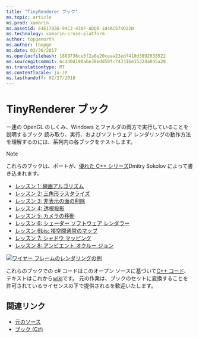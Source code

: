 ```yaml
---
title: "TinyRenderer ブック"
ms.topic: article
ms.prod: xamarin
ms.assetid: E4E17836-94C2-436F-ADD8-104AC574D22B
ms.technology: xamarin-cross-platform
author: topgenorth
ms.author: toopge
ms.date: 03/30/2017
ms.openlocfilehash: 1689736ce3f2a8e20ceaa23edf410d3892038522
ms.sourcegitcommit: 6cd40d190abe38edd50fc74331be15324a845a28
ms.translationtype: MT
ms.contentlocale: ja-JP
ms.lasthandoff: 02/27/2018
---
```

# <a name="tinyrenderer-workbooks"></a>TinyRenderer ブック

一連の OpenGL のしくみ、Windows とファルダの両方で実行していることを説明するブック 読み取り、実行、およびソフトウェア レンダリングの動作方法を理解するのには、系列内の各ブックをテストします。

> [!NOTE]
> これらのブックは、ポートが、[優れた C++ シリーズ](https://github.com/ssloy/tinyrenderer/wiki)Dmitry Sokolov によって書き込まれます。

-    [レッスン 1: 線画アルゴリズム](https://developer.xamarin.com/workbooks/graphics/tiny-renderer/lesson1.workbook)
-    [レッスン 2: 三角形ラスタライズ](https://developer.xamarin.com/workbooks/graphics/tiny-renderer/lesson2.workbook)
-    [レッスン 3: 非表示の面の削除](https://developer.xamarin.com/workbooks/graphics/tiny-renderer/lesson3.workbook)
-    [レッスン 4: 透視投影](https://developer.xamarin.com/workbooks/graphics/tiny-renderer/lesson4.workbook)
-    [レッスン 5: カメラの移動](https://developer.xamarin.com/workbooks/graphics/tiny-renderer/lesson5.workbook)
-    [レッスン 6: シェーダー ソフトウェア レンダラー](https://developer.xamarin.com/workbooks/graphics/tiny-renderer/lesson6.workbook)
-    [レッスン 6bis: 接空間通常のマップ](https://developer.xamarin.com/workbooks/graphics/tiny-renderer/lesson6bis.workbook)
-    [レッスン 7: シャドウ マッピング](https://developer.xamarin.com/workbooks/graphics/tiny-renderer/lesson7.workbook)
-    [レッスン 8: アンビエント オクルー ジョン](https://developer.xamarin.com/workbooks/graphics/tiny-renderer/lesson8.workbook)

[ ![](tinyrenderer-images/tinyrenderer-sml.png "ワイヤー フレームのレンダリングの例")](tinyrenderer-images/tinyrenderer.png)

これらのブックでの c# コードはこのオープン ソースに基づいて[C++ コード](https://github.com/ssloy/tinyrenderer)、テキストはこれから[wiki](https://github.com/ssloy/tinyrenderer/wiki/)です。 元の作業は、ブックのセットに変換することを許可されているライセンスの下で提供されるを歓迎いたします。


## <a name="related-links"></a>関連リンク

- [元のソース](https://github.com/ssloy/tinyrenderer/blob/master/README.md)
- [ブック (C#)](https://github.com/xamarin/Workbooks/tree/master/graphics/tiny-renderer)
